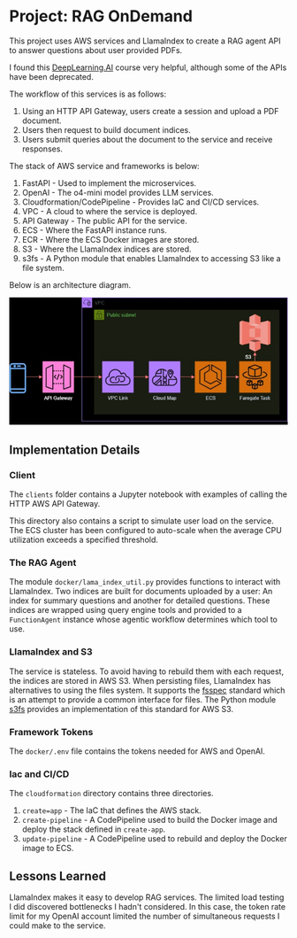 # Project: RAG OnDemand

This project uses AWS services and LlamaIndex to create a RAG agent API to answer questions about user provided PDFs. 

I found this [DeepLearning.AI](https://learn.deeplearning.ai/courses/building-agentic-rag-with-llamaindex/lesson/nfa5y/building-a-multi-document-agent) course very helpful, although some of the APIs have been deprecated.

The workflow of this services is as follows:

1. Using an HTTP API Gateway, users create a session and upload a PDF document.
1. Users then request to build document indices.
1. Users submit queries about the document to the service and receive responses. 

The stack of AWS service and frameworks is below:

1. FastAPI - Used to implement the microservices. 
1. OpenAI - The o4-mini model provides LLM services.
1. Cloudformation/CodePipeline - Provides IaC and CI/CD services. 
1. VPC - A cloud to where the service is deployed.
1. API Gateway - The public API for the service. 
1. ECS - Where the FastAPI instance runs.
1. ECR - Where the ECS Docker images are stored.
1. S3 - Where the LlamaIndex indices are stored.
1. s3fs - A Python module that enables LlamaIndex to accessing S3 like a file system.

Below is an architecture diagram.

<p align="center">
  <img src="./assets/img/architecture.jpg" />
</p>

## Implementation Details

### Client

The `clients` folder contains a Jupyter notebook with examples of calling the HTTP AWS API Gateway.

This directory also contains a script to simulate user load on the service. The ECS cluster has been configured to auto-scale when the average CPU utilization exceeds a specified threshold. 

### The RAG Agent

The module `docker/lama_index_util.py` provides functions to interact with LlamaIndex. Two indices are built for documents uploaded by a user: An index for summary questions and another for detailed questions. These indices are wrapped using query engine tools and provided to a `FunctionAgent` instance whose agentic workflow determines which tool to use.

### LlamaIndex and S3

The service is stateless. To avoid having to rebuild them with each request, the indices are stored in AWS S3. When persisting files, LlamaIndex has alternatives to using the files system. It supports the [fsspec](https://filesystem-spec.readthedocs.io/en/latest/intro.html) standard which is an attempt to provide a common interface for files. The Python module [s3fs](https://github.com/s3fs-fuse/s3fs-fuse) provides an implementation of this standard for AWS S3.

### Framework Tokens

The `docker/.env` file contains the tokens needed for AWS and OpenAI. 


### Iac and CI/CD

The `cloudformation` directory contains three directories.

1. `create=app` - The IaC that defines the AWS stack.
1. `create-pipeline` - A CodePipeline used to build the Docker image and deploy the stack defined in `create-app`.
1. `update-pipeline` - A CodePipeline used to rebuild and deploy the Docker image to ECS.


## Lessons Learned

LlamaIndex makes it easy to develop RAG services. The limited load testing I did discovered bottlenecks I hadn't considered. In this case, the token rate limit for my OpenAI account limited the number of simultaneous requests I could make to the service.  





